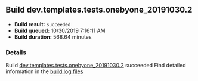 ## Build dev.templates.tests.onebyone_20191030.2
- **Build result:** `succeeded`
- **Build queued:** 10/30/2019 7:16:11 AM
- **Build duration:** 568.64 minutes
### Details
Build [dev.templates.tests.onebyone_20191030.2](https://winappstudio.visualstudio.com/web/build.aspx?pcguid=a4ef43be-68ce-4195-a619-079b4d9834c2&builduri=vstfs%3a%2f%2f%2fBuild%2fBuild%2f31648) succeeded
Find detailed information in the [build log files]()
